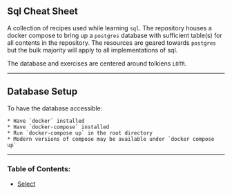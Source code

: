 ## Sql Cheat Sheet

A collection of recipes used while learning `sql`.  The repository houses a docker compose to bring up a `postgres` database
with sufficient table(s) for all contents in the repository.  The resources are geared towards `postgres` but the bulk
majority will apply to all implementations of sql.

The database and exercises are centered around tolkiens `LOTR`.

-----

## Database Setup

To have the database accessible:

    * Have `docker` installed
    * Have `docker-compose` installed
    * Run `docker-compose up` in the root directory
    * Modern versions of compose may be available under `docker compose up`

-----

### Table of Contents:

* [Select](selects/)
